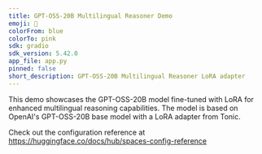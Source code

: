 ```yaml
---
title: GPT-OSS-20B Multilingual Reasoner Demo
emoji: 🌟
colorFrom: blue
colorTo: pink
sdk: gradio
sdk_version: 5.42.0
app_file: app.py
pinned: false
short_description: GPT-OSS-20B Multilingual Reasoner LoRA adapter
---
```


This demo showcases the GPT-OSS-20B model fine-tuned with LoRA for enhanced multilingual reasoning capabilities. The model is based on OpenAI's GPT-OSS-20B base model with a LoRA adapter from Tonic.

Check out the configuration reference at https://huggingface.co/docs/hub/spaces-config-reference
